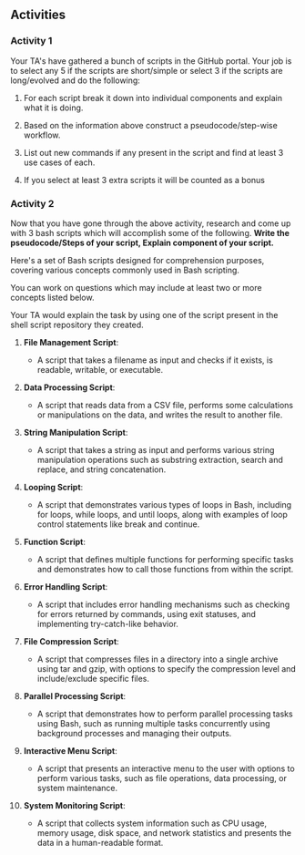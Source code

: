 ## **Activities**

### Activity 1

Your TA's have gathered a bunch of scripts in the GitHub portal. Your job is to select any 5 if the scripts are short/simple or select 3 if the scripts are long/evolved and do the following:

1. For each script break it down into individual components and explain what it is doing.
	
2. Based on the information above construct a pseudocode/step-wise workflow.
	
3. List out new commands if any present in the script and find at least 3 use cases of each.
	
4. If you select at least 3 extra scripts it will be counted as a bonus

### Activity 2

Now that you have gone through the above activity, research and come up with 3 bash scripts which will accomplish some of the following. **Write the pseudocode/Steps of your script, Explain component of your script.**

Here's a set of Bash scripts designed for comprehension purposes, covering various concepts commonly used in Bash scripting. 

You can work on questions which may include at least two or more concepts listed below. 

Your TA would explain the task by using one of the script present in the shell script repository they created.

1. **File Management Script**:
   - A script that takes a filename as input and checks if it exists, is readable, writable, or executable.

2. **Data Processing Script**:
   - A script that reads data from a CSV file, performs some calculations or manipulations on the data, and writes the result to another file.

3. **String Manipulation Script**:
   - A script that takes a string as input and performs various string manipulation operations such as substring extraction, search and replace, and string concatenation.

4. **Looping Script**:
   - A script that demonstrates various types of loops in Bash, including for loops, while loops, and until loops, along with examples of loop control statements like break and continue.

5. **Function Script**:
   - A script that defines multiple functions for performing specific tasks and demonstrates how to call those functions from within the script.

6. **Error Handling Script**:
   - A script that includes error handling mechanisms such as checking for errors returned by commands, using exit statuses, and implementing try-catch-like behavior.

7. **File Compression Script**:
   - A script that compresses files in a directory into a single archive using tar and gzip, with options to specify the compression level and include/exclude specific files.

8. **Parallel Processing Script**:
   - A script that demonstrates how to perform parallel processing tasks using Bash, such as running multiple tasks concurrently using background processes and managing their outputs.

9. **Interactive Menu Script**:
   - A script that presents an interactive menu to the user with options to perform various tasks, such as file operations, data processing, or system maintenance.

10. **System Monitoring Script**:
    - A script that collects system information such as CPU usage, memory usage, disk space, and network statistics and presents the data in a human-readable format.